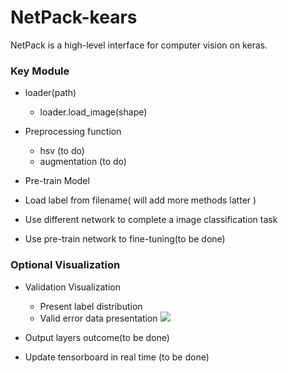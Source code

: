 # NetPack-kears
NetPack is a high-level interface for computer vision on keras. 
### Key Module
- loader(path)
    + loader.load_image(shape)

- Preprocessing function
    + hsv (to do)
    + augmentation (to do)

- Pre-train Model


- Load label from filename( will add more methods latter )
- Use different network to complete a image classification task
- Use pre-train network to fine-tuning(to be done)


### Optional Visualization
- Validation Visualization
    - Present label distribution
    - Valid error data presentation 
![](https://github.com/sysu-zjw/NetPack-keras/tree/master/image/validset_error.png)




- Output layers outcome(to be done)


- Update tensorboard in real time (to be done)



